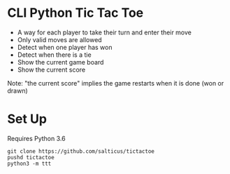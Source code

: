 # CLI Python Tic Tac Toe

- A way for each player to take their turn and enter their move
- Only valid moves are allowed
- Detect when one player has won
- Detect when there is a tie
- Show the current game board
- Show the current score

Note: "the current score" implies the game restarts when it is done (won or drawn)


# Set Up

Requires Python 3.6

    git clone https://github.com/salticus/tictactoe
    pushd tictactoe
    python3 -m ttt
